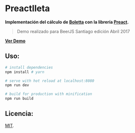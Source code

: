 # Preactlleta

**Implementación del cálculo de [Boletta](http://silogismo.com/bolettta/) con la librería [Preact](https://preactjs.com/).**

> Demo realizado para BeerJS Santiago edición Abril 2017

**[Ver Demo](https://ifreddyrondon.github.io/preactlletajs/)**

## Uso:

``` bash
# install dependencies
npm install # yarn

# serve with hot reload at localhost:8080
npm run dev

# build for production with minification
npm run build

```

## Licencia:

[MIT](LICENSE).
